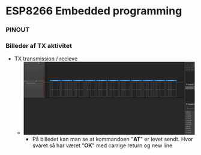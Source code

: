 # ESP8266 Embedded programming
### PINOUT



### Billeder af TX aktivitet
- TX transmission / recieve
    - ![Se billede med navn **ESP8266.png** i billede mappen](billeder/ESP8266.png "ESP8266")
        - På billedet kan man se at kommandoen "**AT**" er levet sendt. Hvor svaret så har været "**OK**" med carrige return og new line